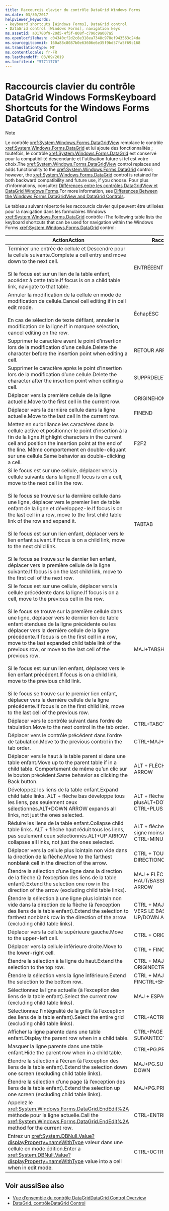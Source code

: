 ```yaml
---
title: Raccourcis clavier du contrôle DataGrid Windows Forms
ms.date: 03/30/2017
helpviewer_keywords:
- keyboard shortcuts [Windows Forms], DataGrid control
- DataGrid control [Windows Forms], navigation keys
ms.assetid: a01780f9-20d5-4f5f-808f-c790c9a007a5
ms.openlocfilehash: c04340cf2d2c8e318ea7348c978ef943563c24da
ms.sourcegitcommit: 160a88c8087b0e63606e6e35f9bd57fa5f69c168
ms.translationtype: MT
ms.contentlocale: fr-FR
ms.lasthandoff: 03/09/2019
ms.locfileid: "57711770"
---
```

# <a name="keyboard-shortcuts-for-the-windows-forms-datagrid-control"></a><span data-ttu-id="66bf1-102">Raccourcis clavier du contrôle DataGrid Windows Forms</span><span class="sxs-lookup"><span data-stu-id="66bf1-102">Keyboard Shortcuts for the Windows Forms DataGrid Control</span></span>
> [!NOTE]
>  <span data-ttu-id="66bf1-103">Le contrôle <xref:System.Windows.Forms.DataGridView> remplace le contrôle <xref:System.Windows.Forms.DataGrid> et lui ajoute des fonctionnalités ; toutefois, le contrôle <xref:System.Windows.Forms.DataGrid> est conservé pour la compatibilité descendante et l'utilisation future si tel est votre choix.</span><span class="sxs-lookup"><span data-stu-id="66bf1-103">The <xref:System.Windows.Forms.DataGridView> control replaces and adds functionality to the <xref:System.Windows.Forms.DataGrid> control; however, the <xref:System.Windows.Forms.DataGrid> control is retained for both backward compatibility and future use, if you choose.</span></span> <span data-ttu-id="66bf1-104">Pour plus d’informations, consultez [Différences entre les contrôles DataGridView et DataGrid Windows Forms](differences-between-the-windows-forms-datagridview-and-datagrid-controls.md).</span><span class="sxs-lookup"><span data-stu-id="66bf1-104">For more information, see [Differences Between the Windows Forms DataGridView and DataGrid Controls](differences-between-the-windows-forms-datagridview-and-datagrid-controls.md).</span></span>  
  
 <span data-ttu-id="66bf1-105">Le tableau suivant répertorie les raccourcis clavier qui peuvent être utilisées pour la navigation dans les formulaires Windows <xref:System.Windows.Forms.DataGrid> contrôle :</span><span class="sxs-lookup"><span data-stu-id="66bf1-105">The following table lists the keyboard shortcuts that can be used for navigation within the Windows Forms <xref:System.Windows.Forms.DataGrid> control:</span></span>  
  
|<span data-ttu-id="66bf1-106">Action</span><span class="sxs-lookup"><span data-stu-id="66bf1-106">Action</span></span>|<span data-ttu-id="66bf1-107">Raccourci</span><span class="sxs-lookup"><span data-stu-id="66bf1-107">Shortcut</span></span>|  
|------------|--------------|  
|<span data-ttu-id="66bf1-108">Terminer une entrée de cellule et Descendre pour la cellule suivante.</span><span class="sxs-lookup"><span data-stu-id="66bf1-108">Complete a cell entry and move down to the next cell.</span></span><br /><br /> <span data-ttu-id="66bf1-109">Si le focus est sur un lien de la table enfant, accédez à cette table.</span><span class="sxs-lookup"><span data-stu-id="66bf1-109">If focus is on a child table link, navigate to that table.</span></span>|<span data-ttu-id="66bf1-110">ENTRÉE</span><span class="sxs-lookup"><span data-stu-id="66bf1-110">ENTER</span></span>|  
|<span data-ttu-id="66bf1-111">Annuler la modification de la cellule en mode de modification de cellule.</span><span class="sxs-lookup"><span data-stu-id="66bf1-111">Cancel cell editing if in cell edit mode.</span></span><br /><br /> <span data-ttu-id="66bf1-112">En cas de sélection de texte défilant, annuler la modification de la ligne.</span><span class="sxs-lookup"><span data-stu-id="66bf1-112">If in marquee selection, cancel editing on the row.</span></span>|<span data-ttu-id="66bf1-113">Échap</span><span class="sxs-lookup"><span data-stu-id="66bf1-113">ESC</span></span>|  
|<span data-ttu-id="66bf1-114">Supprimer le caractère avant le point d’insertion lors de la modification d’une cellule.</span><span class="sxs-lookup"><span data-stu-id="66bf1-114">Delete the character before the insertion point when editing a cell.</span></span>|<span data-ttu-id="66bf1-115">RETOUR ARRIÈRE</span><span class="sxs-lookup"><span data-stu-id="66bf1-115">BACKSPACE</span></span>|  
|<span data-ttu-id="66bf1-116">Supprimer le caractère après le point d’insertion lors de la modification d’une cellule.</span><span class="sxs-lookup"><span data-stu-id="66bf1-116">Delete the character after the insertion point when editing a cell.</span></span>|<span data-ttu-id="66bf1-117">SUPPR</span><span class="sxs-lookup"><span data-stu-id="66bf1-117">DELETE</span></span>|  
|<span data-ttu-id="66bf1-118">Déplacer vers la première cellule de la ligne actuelle.</span><span class="sxs-lookup"><span data-stu-id="66bf1-118">Move to the first cell in the current row.</span></span>|<span data-ttu-id="66bf1-119">ORIGINE</span><span class="sxs-lookup"><span data-stu-id="66bf1-119">HOME</span></span>|  
|<span data-ttu-id="66bf1-120">Déplacer vers la dernière cellule dans la ligne actuelle.</span><span class="sxs-lookup"><span data-stu-id="66bf1-120">Move to the last cell in the current row.</span></span>|<span data-ttu-id="66bf1-121">FIN</span><span class="sxs-lookup"><span data-stu-id="66bf1-121">END</span></span>|  
|<span data-ttu-id="66bf1-122">Mettez en surbrillance les caractères dans la cellule active et positionner le point d’insertion à la fin de la ligne.</span><span class="sxs-lookup"><span data-stu-id="66bf1-122">Highlight characters in the current cell and position the insertion point at the end of the line.</span></span> <span data-ttu-id="66bf1-123">Même comportement en double-cliquant sur une cellule.</span><span class="sxs-lookup"><span data-stu-id="66bf1-123">Same behavior as double-clicking a cell.</span></span>|<span data-ttu-id="66bf1-124">F2</span><span class="sxs-lookup"><span data-stu-id="66bf1-124">F2</span></span>|  
|<span data-ttu-id="66bf1-125">Si le focus est sur une cellule, déplacer vers la cellule suivante dans la ligne.</span><span class="sxs-lookup"><span data-stu-id="66bf1-125">If focus is on a cell, move to the next cell in the row.</span></span><br /><br /> <span data-ttu-id="66bf1-126">Si le focus se trouve sur la dernière cellule dans une ligne, déplacer vers le premier lien de table enfant de la ligne et développez-le.</span><span class="sxs-lookup"><span data-stu-id="66bf1-126">If focus is on the last cell in a row, move to the first child table link of the row and expand it.</span></span><br /><br /> <span data-ttu-id="66bf1-127">Si le focus est sur un lien enfant, déplacer vers le lien enfant suivant.</span><span class="sxs-lookup"><span data-stu-id="66bf1-127">If focus is on a child link, move to the next child link.</span></span><br /><br /> <span data-ttu-id="66bf1-128">Si le focus se trouve sur le dernier lien enfant, déplacer vers la première cellule de la ligne suivante.</span><span class="sxs-lookup"><span data-stu-id="66bf1-128">If focus is on the last child link, move to the first cell of the next row.</span></span>|<span data-ttu-id="66bf1-129">TAB</span><span class="sxs-lookup"><span data-stu-id="66bf1-129">TAB</span></span>|  
|<span data-ttu-id="66bf1-130">Si le focus est sur une cellule, déplacer vers la cellule précédente dans la ligne.</span><span class="sxs-lookup"><span data-stu-id="66bf1-130">If focus is on a cell, move to the previous cell in the row.</span></span><br /><br /> <span data-ttu-id="66bf1-131">Si le focus se trouve sur la première cellule dans une ligne, déplacer vers le dernier lien de table enfant étendues de la ligne précédente ou les déplacer vers la dernière cellule de la ligne précédente.</span><span class="sxs-lookup"><span data-stu-id="66bf1-131">If focus is on the first cell in a row, move to the last expanded child table link of the previous row, or move to the last cell of the previous row.</span></span><br /><br /> <span data-ttu-id="66bf1-132">Si le focus est sur un lien enfant, déplacez vers le lien enfant précédent.</span><span class="sxs-lookup"><span data-stu-id="66bf1-132">If focus is on a child link, move to the previous child link.</span></span><br /><br /> <span data-ttu-id="66bf1-133">Si le focus se trouve sur le premier lien enfant, déplacer vers la dernière cellule de la ligne précédente.</span><span class="sxs-lookup"><span data-stu-id="66bf1-133">If focus is on the first child link, move to the last cell of the previous row.</span></span>|<span data-ttu-id="66bf1-134">MAJ+TAB</span><span class="sxs-lookup"><span data-stu-id="66bf1-134">SHIFT+TAB</span></span>|  
|<span data-ttu-id="66bf1-135">Déplacer vers le contrôle suivant dans l’ordre de tabulation.</span><span class="sxs-lookup"><span data-stu-id="66bf1-135">Move to the next control in the tab order.</span></span>|<span data-ttu-id="66bf1-136">CTRL+TAB</span><span class="sxs-lookup"><span data-stu-id="66bf1-136">CTRL+TAB</span></span>|  
|<span data-ttu-id="66bf1-137">Déplacer vers le contrôle précédent dans l’ordre de tabulation.</span><span class="sxs-lookup"><span data-stu-id="66bf1-137">Move to the previous control in the tab order.</span></span>|<span data-ttu-id="66bf1-138">CTRL+MAJ+TAB</span><span class="sxs-lookup"><span data-stu-id="66bf1-138">CTRL+SHIFT+TAB</span></span>|  
|<span data-ttu-id="66bf1-139">Déplacer vers le haut à la table parent si dans une table enfant.</span><span class="sxs-lookup"><span data-stu-id="66bf1-139">Move up to the parent table if in a child table.</span></span> <span data-ttu-id="66bf1-140">Comportement de même qu’un clic sur le bouton précédent.</span><span class="sxs-lookup"><span data-stu-id="66bf1-140">Same behavior as clicking the Back button.</span></span>|<span data-ttu-id="66bf1-141">ALT + FLÈCHE GAUCHE</span><span class="sxs-lookup"><span data-stu-id="66bf1-141">ALT+LEFT ARROW</span></span>|  
|<span data-ttu-id="66bf1-142">Développez les liens de la table enfant.</span><span class="sxs-lookup"><span data-stu-id="66bf1-142">Expand child table links.</span></span> <span data-ttu-id="66bf1-143">ALT + flèche bas développe tous les liens, pas seulement ceux sélectionnés.</span><span class="sxs-lookup"><span data-stu-id="66bf1-143">ALT+DOWN ARROW expands all links, not just the ones selected.</span></span>|<span data-ttu-id="66bf1-144">ALT + flèche bas ou CTRL + signe plus</span><span class="sxs-lookup"><span data-stu-id="66bf1-144">ALT+DOWN ARROW or CTRL+PLUS SIGN</span></span>|  
|<span data-ttu-id="66bf1-145">Réduire les liens de la table enfant.</span><span class="sxs-lookup"><span data-stu-id="66bf1-145">Collapse child table links.</span></span> <span data-ttu-id="66bf1-146">ALT + flèche haut réduit tous les liens, pas seulement ceux sélectionnés.</span><span class="sxs-lookup"><span data-stu-id="66bf1-146">ALT+UP ARROW collapses all links, not just the ones selected.</span></span>|<span data-ttu-id="66bf1-147">ALT + flèche haut ou CTRL + signe moins</span><span class="sxs-lookup"><span data-stu-id="66bf1-147">ALT+UP ARROW or CTRL+MINUS SIGN</span></span>|  
|<span data-ttu-id="66bf1-148">Déplacer vers la cellule plus lointain non vide dans la direction de la flèche.</span><span class="sxs-lookup"><span data-stu-id="66bf1-148">Move to the farthest nonblank cell in the direction of the arrow.</span></span>|<span data-ttu-id="66bf1-149">CTRL + TOUCHE DE DIRECTION</span><span class="sxs-lookup"><span data-stu-id="66bf1-149">CTRL+ARROW</span></span>|  
|<span data-ttu-id="66bf1-150">Étendre la sélection d’une ligne dans la direction de la flèche (à l’exception des liens de la table enfant).</span><span class="sxs-lookup"><span data-stu-id="66bf1-150">Extend the selection one row in the direction of the arrow (excluding child table links).</span></span>|<span data-ttu-id="66bf1-151">MAJ + FLÈCHE HAUT/BAS</span><span class="sxs-lookup"><span data-stu-id="66bf1-151">SHIFT+UP/DOWN ARROW</span></span>|  
|<span data-ttu-id="66bf1-152">Étendre la sélection à une ligne plus lointain non vide dans la direction de la flèche (à l’exception des liens de la table enfant).</span><span class="sxs-lookup"><span data-stu-id="66bf1-152">Extend the selection to farthest nonblank row in the direction of the arrow (excluding child table links).</span></span>|<span data-ttu-id="66bf1-153">CTRL + MAJ + HAUT/FLÈCHE VERS LE BAS</span><span class="sxs-lookup"><span data-stu-id="66bf1-153">CTRL+SHIFT+ UP/DOWN ARROW</span></span>|  
|<span data-ttu-id="66bf1-154">Déplacer vers la cellule supérieure gauche.</span><span class="sxs-lookup"><span data-stu-id="66bf1-154">Move to the upper-left cell.</span></span>|<span data-ttu-id="66bf1-155">CTRL + ORIGINE</span><span class="sxs-lookup"><span data-stu-id="66bf1-155">CTRL+HOME</span></span>|  
|<span data-ttu-id="66bf1-156">Déplacer vers la cellule inférieure droite.</span><span class="sxs-lookup"><span data-stu-id="66bf1-156">Move to the lower-right cell.</span></span>|<span data-ttu-id="66bf1-157">CTRL + FIN</span><span class="sxs-lookup"><span data-stu-id="66bf1-157">CTRL+END</span></span>|  
|<span data-ttu-id="66bf1-158">Étendre la sélection à la ligne du haut.</span><span class="sxs-lookup"><span data-stu-id="66bf1-158">Extend the selection to the top row.</span></span>|<span data-ttu-id="66bf1-159">CTRL + MAJ + ORIGINE</span><span class="sxs-lookup"><span data-stu-id="66bf1-159">CTRL+SHIFT+HOME</span></span>|  
|<span data-ttu-id="66bf1-160">Étendre la sélection vers la ligne inférieure.</span><span class="sxs-lookup"><span data-stu-id="66bf1-160">Extend the selection to the bottom row.</span></span>|<span data-ttu-id="66bf1-161">CTRL + MAJ + FIN</span><span class="sxs-lookup"><span data-stu-id="66bf1-161">CTRL+SHIFT+END</span></span>|  
|<span data-ttu-id="66bf1-162">Sélectionnez la ligne actuelle (à l’exception des liens de la table enfant).</span><span class="sxs-lookup"><span data-stu-id="66bf1-162">Select the current row (excluding child table links).</span></span>|<span data-ttu-id="66bf1-163">MAJ + ESPACE</span><span class="sxs-lookup"><span data-stu-id="66bf1-163">SHIFT+SPACEBAR</span></span>|  
|<span data-ttu-id="66bf1-164">Sélectionnez l’intégralité de la grille (à l’exception des liens de la table enfant).</span><span class="sxs-lookup"><span data-stu-id="66bf1-164">Select the entire grid (excluding child table links).</span></span>|<span data-ttu-id="66bf1-165">CTRL+A</span><span class="sxs-lookup"><span data-stu-id="66bf1-165">CTRL+A</span></span>|  
|<span data-ttu-id="66bf1-166">Afficher la ligne parente dans une table enfant.</span><span class="sxs-lookup"><span data-stu-id="66bf1-166">Display the parent row when in a child table.</span></span>|<span data-ttu-id="66bf1-167">CTRL+PAGE SUIVANTE</span><span class="sxs-lookup"><span data-stu-id="66bf1-167">CTRL+PAGE DOWN</span></span>|  
|<span data-ttu-id="66bf1-168">Masquer la ligne parente dans une table enfant.</span><span class="sxs-lookup"><span data-stu-id="66bf1-168">Hide the parent row when in a child table.</span></span>|<span data-ttu-id="66bf1-169">CTRL+PG.PRÉC</span><span class="sxs-lookup"><span data-stu-id="66bf1-169">CTRL+PAGE UP</span></span>|  
|<span data-ttu-id="66bf1-170">Étendre la sélection à l’écran (à l’exception des liens de la table enfant).</span><span class="sxs-lookup"><span data-stu-id="66bf1-170">Extend the selection down one screen (excluding child table links).</span></span>|<span data-ttu-id="66bf1-171">MAJ+PG.SUIV</span><span class="sxs-lookup"><span data-stu-id="66bf1-171">SHIFT+PAGE DOWN</span></span>|  
|<span data-ttu-id="66bf1-172">Étendre la sélection d’une page (à l’exception des liens de la table enfant).</span><span class="sxs-lookup"><span data-stu-id="66bf1-172">Extend the selection up one screen (excluding child table links).</span></span>|<span data-ttu-id="66bf1-173">MAJ+PG.PRÉC</span><span class="sxs-lookup"><span data-stu-id="66bf1-173">SHIFT+PAGE UP</span></span>|  
|<span data-ttu-id="66bf1-174">Appelez le <xref:System.Windows.Forms.DataGrid.EndEdit%2A> méthode pour la ligne actuelle.</span><span class="sxs-lookup"><span data-stu-id="66bf1-174">Call the <xref:System.Windows.Forms.DataGrid.EndEdit%2A> method for the current row.</span></span>|<span data-ttu-id="66bf1-175">CTRL+ENTRÉE</span><span class="sxs-lookup"><span data-stu-id="66bf1-175">CTRL+ENTER</span></span>|  
|<span data-ttu-id="66bf1-176">Entrez un <xref:System.DBNull.Value?displayProperty=nameWithType> valeur dans une cellule en mode édition.</span><span class="sxs-lookup"><span data-stu-id="66bf1-176">Enter a <xref:System.DBNull.Value?displayProperty=nameWithType> value into a cell when in edit mode.</span></span>|<span data-ttu-id="66bf1-177">CTRL+0</span><span class="sxs-lookup"><span data-stu-id="66bf1-177">CTRL+0</span></span>|  
  
## <a name="see-also"></a><span data-ttu-id="66bf1-178">Voir aussi</span><span class="sxs-lookup"><span data-stu-id="66bf1-178">See also</span></span>
- [<span data-ttu-id="66bf1-179">Vue d’ensemble du contrôle DataGrid</span><span class="sxs-lookup"><span data-stu-id="66bf1-179">DataGrid Control Overview</span></span>](datagrid-control-overview-windows-forms.md)
- [<span data-ttu-id="66bf1-180">DataGrid, contrôle</span><span class="sxs-lookup"><span data-stu-id="66bf1-180">DataGrid Control</span></span>](datagrid-control-windows-forms.md)
